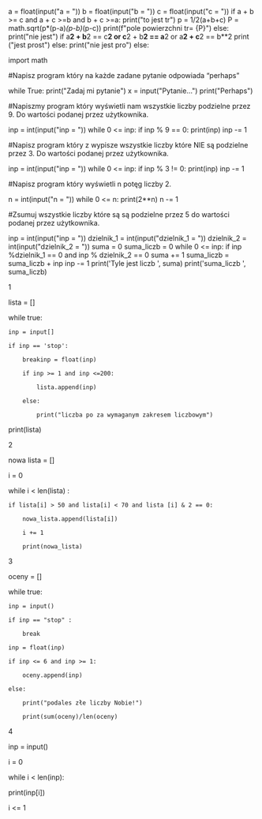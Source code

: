 a = float(input("a = "))
b = float(input("b = "))
c = float(input("c = "))
if a + b >= c and a + c >=b and b + c >=a:
    print("to jest tr")
    p = 1/2(a+b+c)
    P = math.sqrt(p*(p-a)*(p-b)*(p-c))
    print(f"pole powierzchni tr= {P}")
else:
    print("nie jest")
    if a**2 + b**2 == c**2 or c**2 + b**2 == a**2 or a**2 + c**2 == b**2
        print ("jest prost")
    else:
        print("nie jest pro")
else:                     



import math

#Napisz program który na każde zadane pytanie odpowiada “perhaps”

while True:
    print("Zadaj mi pytanie")
    x  = input("Pytanie...")
    print("Perhaps")

#Napiszmy program który wyświetli nam wszystkie liczby podzielne przez 9. Do wartości podanej przez użytkownika.

inp = int(input("inp = "))
while 0 <= inp:
    if inp % 9 == 0:
        print(inp)
    inp -= 1

#Napisz program który z wypisze wszystkie liczby które NIE są podzielne przez 3.  Do wartości podanej przez użytkownika.

inp = int(input("inp = "))
while 0 <= inp:
    if inp % 3 != 0:
        print(inp)
    inp -= 1

#Napisz program który wyświetli n potęg liczby 2.

n = int(input("n = "))
while 0 <= n:
    print(2**n)
    n -= 1

#Zsumuj wszystkie liczby które są są podzielne przez 5 do wartości podanej przez użytkownika. 

inp = int(input("inp = "))
dzielnik_1 = int(input("dzielnik_1 = "))
dzielnik_2 = int(input("dzielnik_2 = "))
suma = 0
suma_liczb = 0
while 0 <= inp:
    if inp %dzielnik_1 == 0 and  inp % dzielnik_2 == 0
        suma += 1
        suma_liczb = suma_liczb + inp
    inp -= 1
print('Tyle jest liczb ', suma)
print('suma_liczb ',   suma_liczb)



1

lista = []

while true:

    inp = input[]

    if inp == 'stop':

        breakinp = float(inp)

        if inp >= 1 and inp <=200:

            lista.append(inp)

        else:

            print("liczba po za wymaganym zakresem liczbowym")

            

print(lista)











2

nowa lista = []

i = 0

while i < len(lista) :

    if lista[i] > 50 and lista[i] < 70 and lista [i] & 2 == 0:

        nowa_lista.append(lista[i])

        i += 1

        print(nowa_lista)

        





3

oceny = []

while true:

    inp = input()

    if inp == "stop" :

        break

    inp = float(inp)

    if inp <= 6 and inp >= 1:

        oceny.append(inp)

    else:

        print("podales złe liczby Nobie!")

        print(sum(oceny)/len(oceny)

              







4

inp = input()

i = 0

while i < len(inp):

print(inp[i])

i <= 1
